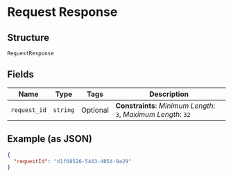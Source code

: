 
# Request Response

## Structure

`RequestResponse`

## Fields

| Name | Type | Tags | Description |
|  --- | --- | --- | --- |
| `request_id` | `string` | Optional | **Constraints**: *Minimum Length*: `3`, *Maximum Length*: `32` |

## Example (as JSON)

```json
{
  "requestId": "d1f08526-5443-4054-9a29"
}
```

